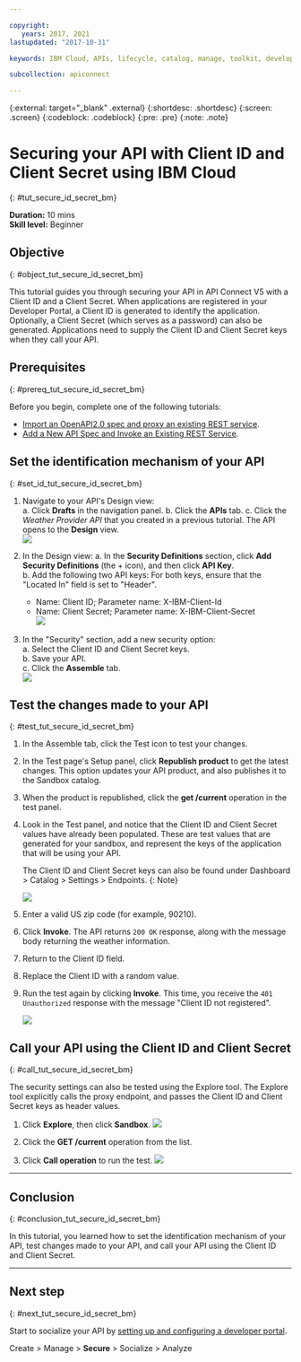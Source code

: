 ```yaml
---

copyright:
   years: 2017, 2021
lastupdated: "2017-10-31"

keywords: IBM Cloud, APIs, lifecycle, catalog, manage, toolkit, develop, dev portal, tutorials, API Connect V5

subcollection: apiconnect

---
```


{:external: target="_blank" .external}
{:shortdesc: .shortdesc}
{:screen: .screen}
{:codeblock: .codeblock}
{:pre: .pre}
{:note: .note}


# Securing your API with Client ID and Client Secret using IBM Cloud
{: #tut_secure_id_secret_bm}

**Duration:** 10 mins  
**Skill level:** Beginner


## Objective
{: #object_tut_secure_id_secret_bm}

This tutorial guides you through securing your API in API Connect V5 with a Client ID and a Client Secret. When applications are registered in your Developer Portal, a Client ID is generated to identify the application. Optionally, a Client Secret (which serves as a password) can also be generated. Applications need to supply the Client ID and Client Secret keys when they call your API.


## Prerequisites
{: #prereq_tut_secure_id_secret_bm}

Before you begin, complete one of the following tutorials: 
- [Import an OpenAPI2.0 spec and proxy an existing REST service](/docs/apiconnect/tutorials?topic=apiconnect-tut_rest_landing).
- [Add a New API Spec and Invoke an Existing REST Service](/docs/apiconnect/tutorials?topic=apiconnect-tut_rest_landing).


## Set the identification mechanism of your API
{: #set_id_tut_secure_id_secret_bm}

1. Navigate to your API's Design view:  
   a. Click **Drafts** in the navigation panel.
   b. Click the **APIs** tab. 
   c. Click the _Weather Provider API_ that you created in a previous tutorial. 
      The API opens to the **Design** view.  
   ![](images/1_goto_drafts_api.png)  

2. In the Design view:
    a. In the **Security Definitions** section, click **Add Security Definitions** (the + icon), and then click **API Key**.  
    b. Add the following two API keys: 
       For both keys, ensure that the "Located In" field is set to "Header".	
      - Name: Client ID;  Parameter name: X-IBM-Client-Id  
      - Name: Client Secret;  Parameter name: X-IBM-Client-Secret    
        ![](images/2_security_definitions.png)  

3. In the "Security" section, add a new security option:  
    a. Select the Client ID and Client Secret keys.  
    b. Save your API.  
    c. Click the **Assemble** tab.  
    ![](images/3_security_option.png)  


## Test the changes made to your API
{: #test_tut_secure_id_secret_bm}

1. In the Assemble tab, click the Test icon to test your changes.

2. In the Test page's Setup panel, click **Republish product** to get the latest changes. 
   This option updates your API product, and also publishes it to the Sandbox catalog.

3. When the product is republished, click the **get /current** operation in the test panel.
4. Look in the Test panel, and notice that the Client ID and Client Secret values have already been populated. 
   These are test values that are generated for your sandbox, and represent the keys of the application that will be using your API.
  
   The Client ID and Client Secret keys can also be found under Dashboard > Catalog > Settings > Endpoints. 
   {: Note}
  
   ![](images/test_api_keys_1.png)

5. Enter a valid US zip code (for example, 90210). 
6. Click **Invoke**.
   The API returns `200 OK` response, along with the message body returning the weather information.
7. Return to the Client ID field. 
8. Replace the Client ID with a random value.
9. Run the test again by clicking **Invoke**. 
   This time, you receive the `401 Unauthorized` response with the message "Client ID not registered". 

    ![](images/test_api_keys_3.png)  


## Call your API using the Client ID and Client Secret
{: #call_tut_secure_id_secret_bm}

The security settings can also be tested using the Explore tool. The Explore tool explicitly calls the proxy endpoint, and passes the Client ID and Client Secret keys as header values.

1. Click **Explore**, then click **Sandbox**.
    ![](images/explore_1.png)

2. Click the **GET /current** operation from the list.

3. Click **Call operation** to run the test.
    ![](images/explore_3.png)

---

## Conclusion
{: #conclusion_tut_secure_id_secret_bm}

In this tutorial, you learned how to set the identification mechanism of your API, test changes made to your API, and call your API using the Client ID and Client Secret. 

---

## Next step
{: #next_tut_secure_id_secret_bm}

Start to socialize your API by [setting up and configuring a developer portal](/docs/apiconnect/tutorials?topic=apiconnect-tut_config_dev_portal).

Create > Manage > **Secure** > Socialize > Analyze
